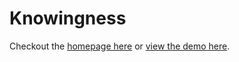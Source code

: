 Knowingness
===================

Checkout the [homepage here](http://plusonet.com) or [view the demo here](http://demo.plusonet.com).